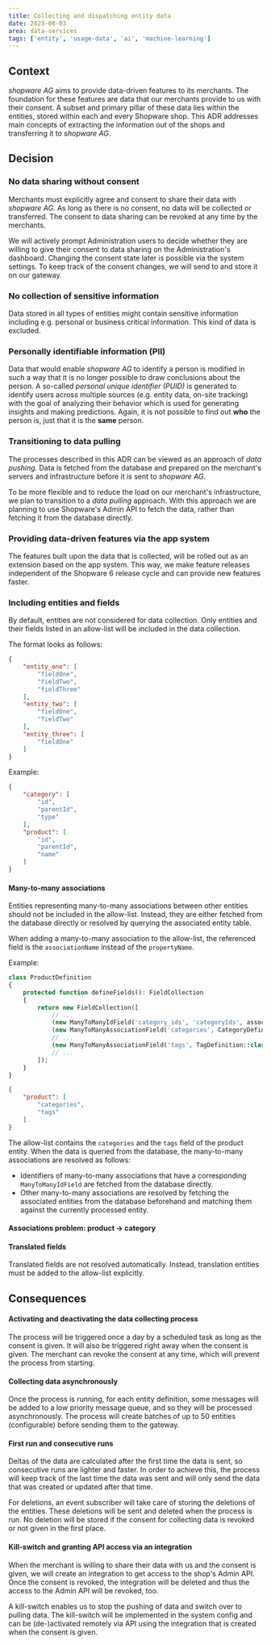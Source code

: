 ```yaml
---
title: Collecting and dispatching entity data
date: 2023-08-03
area: data-services
tags: ['entity', 'usage-data', 'ai', 'machine-learning']
---
```


## Context
*shopware AG* aims to provide data-driven features to its merchants.
The foundation for these features are data that our merchants provide to us with their consent.
A subset and primary pillar of these data lies within the entities, stored within each and every Shopware shop.
This ADR addresses main concepts of extracting the information out of the shops and transferring it to *shopware AG*.

## Decision
### No data sharing without consent
Merchants must explicitly agree and consent to share their data with *shopware AG*.
As long as there is no consent, no data will be collected or transferred.
The consent to data sharing can be revoked at any time by the merchants.

We will actively prompt Administration users to decide whether they are willing to give their consent to data sharing on the Administration's dashboard.
Changing the consent state later is possible via the system settings. To keep track of the consent changes, we will send to and store it on our gateway.

### No collection of sensitive information
Data stored in all types of entities might contain sensitive information including e.g. personal or business critical information.
This kind of data is excluded.

### Personally identifiable information (PII)
Data that would enable *shopware AG* to identify a person is modified in such a way that it is no longer possible to draw conclusions about the person.
A so-called *personal unique identifier (PUID)* is generated to identify users across multiple sources (e.g. entity data, on-site tracking) with the goal of analyzing their behavior which is used for generating insights and making predictions.
Again, it is not possible to find out **who** the person is, just that it is the **same** person.

### Transitioning to data pulling
The processes described in this ADR can be viewed as an approach of *data pushing*.
Data is fetched from the database and prepared on the merchant's servers and infrastructure before it is sent to *shopware AG*.

To be more flexible and to reduce the load on our merchant's infrastructure, we plan to transition to a *data pulling* approach.
With this approach we are planning to use Shopware's Admin API to fetch the data, rather than fetching it from the database directly.

### Providing data-driven features via the app system
The features built upon the data that is collected, will be rolled out as an extension based on the app system.
This way, we make feature releases independent of the Shopware 6 release cycle and can provide new features faster.

### Including entities and fields
By default, entities are not considered for data collection.
Only entities and their fields listed in an allow-list will be included in the data collection.

The format looks as follows:
```json
{
    "entity_one": [
        "fieldOne",
        "fieldTwo",
        "fieldThree"
    ],
    "entity_two": [
        "fieldOne",
        "fieldTwo"
    ],
    "entity_three": [
        "fieldOne"
    ]
}
```

Example:
```json
{
    "category": [
        "id",
        "parentId",
        "type"
    ],
    "product": [
        "id",
        "parentId",
        "name"
    ]
}
```

#### Many-to-many associations
Entities representing many-to-many associations between other entities should not be included in the allow-list.
Instead, they are either fetched from the database directly or resolved by querying the associated entity table.

When adding a many-to-many association to the allow-list, the referenced field is the `associationName` instead of the `propertyName`.

Example:

```php
class ProductDefinition
{
    protected function defineFields(): FieldCollection
    {
        return new FieldCollection([
            // ...
            (new ManyToManyIdField('category_ids', 'categoryIds', associationName: 'categories'))->addFlags(new ApiAware(), new Inherited()),
            (new ManyToManyAssociationField('categories', CategoryDefinition::class, ProductCategoryDefinition::class, 'product_id', 'category_id'))->addFlags(new ApiAware(), new CascadeDelete(), new Inherited(), new SearchRanking(SearchRanking::ASSOCIATION_SEARCH_RANKING)),
            // ...
            (new ManyToManyAssociationField('tags', TagDefinition::class, ProductTagDefinition::class, 'product_id', 'tag_id'))->addFlags(new CascadeDelete(), new Inherited(), new SearchRanking(SearchRanking::ASSOCIATION_SEARCH_RANKING), new ApiAware()),
            // ...
        ]);
    }
}
```

```json
{
    "product": [
        "categories",
        "tags"
    ]
}
```

The allow-list contains the `categories` and the `tags` field of the product entity. When the data is queried from the database, the many-to-many associations are resolved as follows:
* Identifiers of many-to-many associations that have a corresponding `ManyToManyIdField` are fetched from the database directly.
* Other many-to-many associations are resolved by fetching the associated entities from the database beforehand and matching them against the currently processed entity.

#### Associations problem: product -> category

#### Translated fields
Translated fields are not resolved automatically.
Instead, translation entities must be added to the allow-list explicitly.

## Consequences
#### Activating and deactivating the data collecting process
The process will be triggered once a day by a scheduled task as long as the consent is given.
It will also be triggered right away when the consent is given.
The merchant can revoke the consent at any time, which will prevent the process from starting.

#### Collecting data asynchronously
Once the process is running, for each entity definition, some messages will be added to a low priority message queue, and so they will be processed asynchronously.
The process will create batches of up to 50 entities (configurable) before sending them to the gateway.

#### First run and consecutive runs
Deltas of the data are calculated after the first time the data is sent, so consecutive runs are lighter and faster.
In order to achieve this, the process will keep track of the last time the data was sent and will only send the data that was created or updated after that time.

For deletions, an event subscriber will take care of storing the deletions of the entities.
These deletions will be sent and deleted when the process is run.
No deletion will be stored if the consent for collecting data is revoked or not given in the first place.

#### Kill-switch and granting API access via an integration
When the merchant is willing to share their data with us and the consent is given, we will create an integration to get access to the shop's Admin API.
Once the consent is revoked, the integration will be deleted and thus the access to the Admin API will be revoked, too.

A kill-switch enables us to stop the pushing of data and switch over to pulling data.
The kill-switch will be implemented in the system config and can be (de-)activated remotely via API using the integration that is created when the consent is given. 
